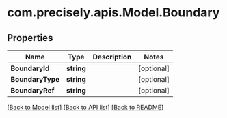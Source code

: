 # com.precisely.apis.Model.Boundary
## Properties

Name | Type | Description | Notes
------------ | ------------- | ------------- | -------------
**BoundaryId** | **string** |  | [optional] 
**BoundaryType** | **string** |  | [optional] 
**BoundaryRef** | **string** |  | [optional] 

[[Back to Model list]](../README.md#documentation-for-models) [[Back to API list]](../README.md#documentation-for-api-endpoints) [[Back to README]](../README.md)

